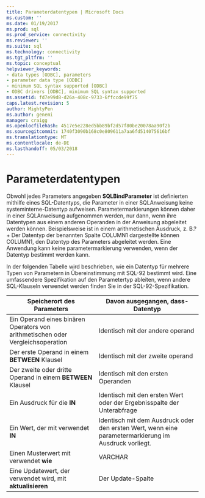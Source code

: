 ```yaml
---
title: Parameterdatentypen | Microsoft Docs
ms.custom: ''
ms.date: 01/19/2017
ms.prod: sql
ms.prod_service: connectivity
ms.reviewer: ''
ms.suite: sql
ms.technology: connectivity
ms.tgt_pltfrm: ''
ms.topic: conceptual
helpviewer_keywords:
- data types [ODBC], parameters
- parameter data type [ODBC]
- minimum SQL syntax supported [ODBC]
- ODBC drivers [ODBC], minimum SQL syntax supported
ms.assetid: fd7e99d8-d26a-408c-9733-6ffccde99f75
caps.latest.revision: 5
author: MightyPen
ms.author: genemi
manager: craigg
ms.openlocfilehash: 4517e5e228ed5bb89bf2d57f80be20078aa90f2b
ms.sourcegitcommit: 1740f3090b168c0e809611a7aa6fd514075616bf
ms.translationtype: MT
ms.contentlocale: de-DE
ms.lasthandoff: 05/03/2018
---
```

# <a name="parameter-data-types"></a>Parameterdatentypen
Obwohl jedes Parameters angegeben **SQLBindParameter** ist definierten mithilfe eines SQL-Datentyps, die Parameter in einer SQL­Anweisung keine systeminterne-Datentyp aufweisen. Parametermarkierungen können daher in einer SQL­Anweisung aufgenommen werden, nur dann, wenn ihre Datentypen aus einem anderen Operanden in der Anweisung abgeleitet werden können. Beispielsweise ist in einem arithmetischen Ausdruck, z. B.? + Der Datentyp der benannten Spalte COLUMN1 dargestellte können COLUMN1, den Datentyp des Parameters abgeleitet werden. Eine Anwendung kann keine parametermarkierung verwenden, wenn der Datentyp bestimmt werden kann.  
  
 In der folgenden Tabelle wird beschrieben, wie ein Datentyp für mehrere Typen von Parametern in Übereinstimmung mit SQL-92 bestimmt wird. Eine umfassendere Spezifikation auf den Parametertyp ableiten, wenn andere SQL-Klauseln verwendet werden finden Sie in der SQL-92-Spezifikation.  
  
|Speicherort des Parameters|Davon ausgegangen, dass-Datentyp|  
|---------------------------|-----------------------|  
|Ein Operand eines binären Operators von arithmetischen oder Vergleichsoperation|Identisch mit der andere operand|  
|Der erste Operand in einem **BETWEEN** Klausel|Identisch mit der zweite operand|  
|Der zweite oder dritte Operand in einem **BETWEEN** Klausel|Identisch mit den ersten Operanden|  
|Ein Ausdruck für die **IN**|Identisch mit den ersten Wert oder der Ergebnisspalte der Unterabfrage|  
|Ein Wert, der mit verwendet **IN**|Identisch mit dem Ausdruck oder den ersten Wert, wenn eine parametermarkierung im Ausdruck vorliegt.|  
|Einen Musterwert mit verwendet **wie**|VARCHAR|  
|Eine Updatewert, der verwendet wird, mit **aktualisieren**|Der Update-Spalte|
